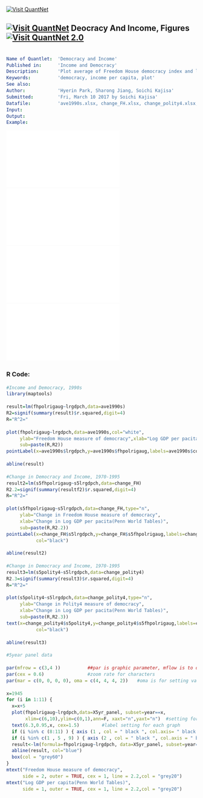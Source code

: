 [<img src="https://github.com/QuantLet/Styleguide-and-FAQ/blob/master/pictures/banner.png" width="888" alt="Visit QuantNet">](http://quantlet.de/)

## [<img src="https://github.com/QuantLet/Styleguide-and-FAQ/blob/master/pictures/qloqo.png" alt="Visit QuantNet">](http://quantlet.de/) **Deocracy And Income, Figures** [<img src="https://github.com/QuantLet/Styleguide-and-FAQ/blob/master/pictures/QN2.png" width="60" alt="Visit QuantNet 2.0">](http://quantlet.de/)

```yaml

Name of Quantlet:  'Democracy and Income'
Published in:      'Income and Democracy'
Description:       'Plot average of Freedom House democracy index and log GDP per capita in 1990s' 
Keywords:          'democracy, income per capita, plot'
See also:          
Author:            'Hyerin Park, Sharong Jiang, Soichi Kajisa'
Submitted:         'Fri, March 10 2017 by Soichi Kajisa'
Datafile:          'ave1990s.xlsx, change_FH.xlsx, change_polity4.xlsx, X5yr_panel.xlsx'
Input:  
Output:  
Example:  

```

![Picture1](f1notitle.pdf)
![Picture2](f2notitle.pdf)
![Picture3](f3notitle.pdf)
![Picture4](f4notitle.pdf)

### R Code:
```r
#Income and Democracy, 1990s
library(maptools)

result=lm(fhpolrigaug~lrgdpch,data=ave1990s)
R2=signif(summary(result)$r.squared,digit=4)
R="R^2="

plot(fhpolrigaug~lrgdpch,data=ave1990s,col="white",
     ylab="Freedom House measure of democracy",xlab="Log GDP per pacita(Penn World Tables)",
     sub=paste(R,R2))
pointLabel(x=ave1990s$lrgdpch,y=ave1990s$fhpolrigaug,labels=ave1990s$code,col="black")

abline(result)

#Change in Democracy and Income, 1970-1995
result2=lm(s5fhpolrigaug~s5lrgdpch,data=change_FH)
R2.2=signif(summary(resultf2)$r.squared,digit=4)
R="R^2="

plot(s5fhpolrigaug~s5lrgdpch,data=change_FH,type="n",
     ylab="Change in Freedom House measure of democracy",
     xlab="Change in Log GDP per pacita(Penn World Tables)",
     sub=paste(R,R2.2))
pointLabel(x=change_FH$s5lrgdpch,y=change_FH$s5fhpolrigaug,labels=change_FH$code,
           col="black")

abline(result2)

#Change in Democracy and Income, 1970-1995
result3=lm(s5polity4~s5lrgdpch,data=change_polity4)
R2.3=signif(summary(result3)$r.squared,digit=4)
R="R^2="

plot(s5polity4~s5lrgdpch,data=change_polity4,type="n",
     ylab="Change in Polity4 measure of democracy",
     xlab="Change in Log GDP per pacita(Penn World Tables)",
     sub=paste(R,R2.3))
text(x=change_polity4$s5polity4,y=change_polity4$s5fhpolrigaug,labels=change_polity4$code,
           col="black")

abline(result3)

#5year panel data

par(mfrow = c(3,4 ))          ##par is graphic parameter, mflow is to devide the graph in 12 areas
par(cex = 0.6)                #zoom rate for characters
par(mar = c(0, 0, 0, 0), oma = c(4, 4, 4, 2))　　#oma is for setting vacant space

x=1945
for (i in 1:11) {
  x=x+5
  plot(fhpolrigaug~lrgdpch,data=X5yr_panel, subset=year==x,
       xlim=c(6,10),ylim=c(0,1),ann=F, xaxt="n",yaxt="n")  #setting for length of graph by xlim and ylim, and erase whole title and axis by ann=F
  text(6.3,0.95,x, cex=1.5)　　　　　#label setting for each graph
  if (i %in% c (8:11) ) { axis (1 , col = " black ", col.axis= " black ", at = seq (6 , 10 , 2) ) }
  if (i %in% c(1 , 5 , 9) ) { axis (2 , col = " black ", col.axis = " black ", at = seq (0 , 1 , 0.5) ) }
  result<-lm(formula=fhpolrigaug~lrgdpch, data=X5yr_panel, subset=year==x)
  abline(result, col="blue")
  box(col = "grey60")
}
mtext("Freedom House measure of democracy", 
      side = 2, outer = TRUE, cex = 1, line = 2.2,col = "grey20")
mtext("Log GDP per capita(Penn World Tables)", 
      side = 1, outer = TRUE, cex = 1, line = 2.2,col = "grey20")

```
